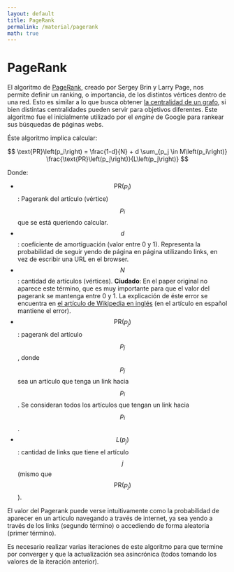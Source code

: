 ```yaml
---
layout: default
title: PageRank
permalink: /material/pagerank
math: true
---
```


# PageRank

El algoritmo de [PageRank](http://ilpubs.stanford.edu:8090/422/1/1999-66.pdf), creado por Sergey Brin y 
Larry Page, nos permite definir un ranking, o importancia, de los distintos vértices dentro de una red. 
Esto es similar a lo que busca obtener [la centralidad de un grafo](centralidad), si bien distintas
centralidades pueden servir para objetivos diferentes. Este algoritmo fue el inicialmente utilizado
por el _engine_ de Google para rankear sus búsquedas de páginas webs. 

Éste algoritmo implica calcular: 

$$ \text{PR}\left(p_i\right) = \frac{1-d}{N} + d \sum_{p_j \in M\left(p_i\right)} 
\frac{\text{PR}\left(p_j\right)}{L\left(p_j\right)} $$

Donde:
* $$\text{PR}\left(p_i\right)$$: Pagerank del artículo (vértice) $$p_i$$ que se está queriendo calcular.
* $$d$$: coeficiente de amortiguación (valor entre 0 y 1). Representa la probabilidad de seguir yendo de
página en página utilizando links, en vez de escribir una URL en el browser. 
* $$N$$: cantidad de artículos (vértices). **Ciudado**: En el paper original no aparece este término, que 
es muy importante para que el valor del pagerank se mantenga entre 0 y 1. La explicación de éste error se 
encuentra en [el artículo de Wikipedia en inglés](https://en.wikipedia.org/wiki/PageRank) (en el artículo 
en español mantiene el error).
* $$\text{PR}\left(p_j\right)$$: pagerank del artículo $$p_j$$, donde $$p_j$$ sea un artículo que tenga un
link hacia $$p_i$$. Se consideran todos los artículos que tengan un link hacia $$p_i$$.
* $$L\left(p_j\right)$$: cantidad de links que tiene el artículo $$j$$ (mismo que 
$$\text{PR}\left(p_j\right)$$).


El valor del Pagerank puede verse intuitivamente como la probabilidad de aparecer en un articulo navegando
a través de internet, ya sea yendo a través de los links (segundo término) o accediendo de forma aleatoria 
(primer término).

Es necesario realizar varias iteraciones de este algoritmo para que termine por converger y que la
actualización sea asincrónica (todos tomando los valores de la iteración anterior).

